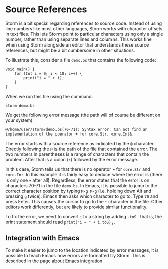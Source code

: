 Source References
=================

Storm is a bit special regarding references to source code. Instead of using line numbers like most
other languages, Storm works with character offsets in text files. This lets Storm point to
particular characters using only a single number, rather than using separate lines and columns. This
works fine when using Storm alongside an editor that understands these source references, but might
be a bit cumbersome in other situations.

To illustrate this, consider a file `demo.bs` that contains the following code:

```bs
void main() {
    for (Int i = 0; i < 10; i++) {
        print("i = " + i);
    }
}
```

When we run this file using the command:

```
storm demo.bs
```

We get the following error message (the path will of course be different on your system):

`@/home/user/storm/demo.bs(70-71): Syntax error: Can not find an implementation of the operator + for core.Str, core.Int&.`

The error starts with a source reference as indicated by the `@` character. Directly following the
`@` is the path of the file that contained the error. The two numbers in parentheses is a range of
characters that contain the problem. After that is a colon (`:`) followed by the error message.

In this case, Storm tells us that there is no operator `+` for `core.Str` and `core.Int`. In this
example it is fairly easy to deduce where the error is (there is only one `+` after all).
Regardless, the error states that the error is on characters 70-71 in the file `demo.bs`. In Emacs,
it is possible to jump to the correct character position by typing `M-g M-g` (i.e. holding down Alt
and pressing `g` twice). Emacs then asks which character to go to. Type `70` and press Enter. This
causes the cursor to go to the `+` character in the file. Other editors work differently, but are
likely to provide similar functionality.

To fix the error, we need to convert `i` to a string by adding `.toS`. That is, the print statement
should read `print("i = " + i.toS);`.


Integration with Emacs
----------------------

To make it easier to jump to the location indicated by error messages, it is possible to teach Emacs
how errors are formatted by Storm. This is described in the page about [Emacs
integration](md:Emacs_Integration).

